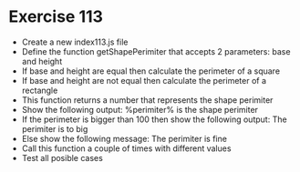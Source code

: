 # Exercise 113

* Create a new index113.js file
* Define the function getShapePerimiter that accepts 2 parameters: base and height
* If base and height are equal then calculate the perimeter of a square
* If base and height are not equal then calculate the perimeter of a rectangle
* This function returns a number that represents the shape perimiter
* Show the following output: %perimiter% is the shape perimiter
* If the perimeter is bigger than 100 then show the following output: The perimiter is to big
* Else show the following message: The perimiter is fine
* Call this function a couple of times with different values
* Test all posible cases